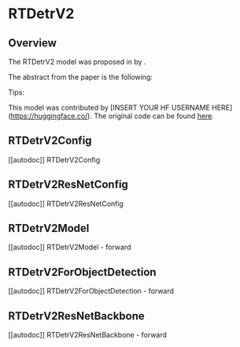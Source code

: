 <!--Copyright 2024 The HuggingFace Team. All rights reserved.

Licensed under the Apache License, Version 2.0 (the "License"); you may not use this file except in compliance with
the License. You may obtain a copy of the License at

http://www.apache.org/licenses/LICENSE-2.0

Unless required by applicable law or agreed to in writing, software distributed under the License is distributed on
an "AS IS" BASIS, WITHOUT WARRANTIES OR CONDITIONS OF ANY KIND, either express or implied. See the License for the
specific language governing permissions and limitations under the License.

⚠️ Note that this file is in Markdown but contain specific syntax for our doc-builder (similar to MDX) that may not be
rendered properly in your Markdown viewer.

-->

# RTDetrV2

## Overview

The RTDetrV2 model was proposed in [<INSERT PAPER NAME HERE>](<INSERT PAPER LINK HERE>) by <INSERT AUTHORS HERE>.
<INSERT SHORT SUMMARY HERE>

The abstract from the paper is the following:

*<INSERT PAPER ABSTRACT HERE>*

Tips:

<INSERT TIPS ABOUT MODEL HERE>

This model was contributed by [INSERT YOUR HF USERNAME HERE](https://huggingface.co/<INSERT YOUR HF USERNAME HERE>).
The original code can be found [here](<INSERT LINK TO GITHUB REPO HERE>).


## RTDetrV2Config

[[autodoc]] RTDetrV2Config

## RTDetrV2ResNetConfig

[[autodoc]] RTDetrV2ResNetConfig

## RTDetrV2Model

[[autodoc]] RTDetrV2Model
    - forward

## RTDetrV2ForObjectDetection

[[autodoc]] RTDetrV2ForObjectDetection
    - forward

## RTDetrV2ResNetBackbone

[[autodoc]] RTDetrV2ResNetBackbone
    - forward
